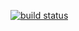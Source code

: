 [![build status](https://travis-ci.org/nitipan/ffsv3.svg?branch=master)](https://travis-ci.org/nitipan/ffsv3)

